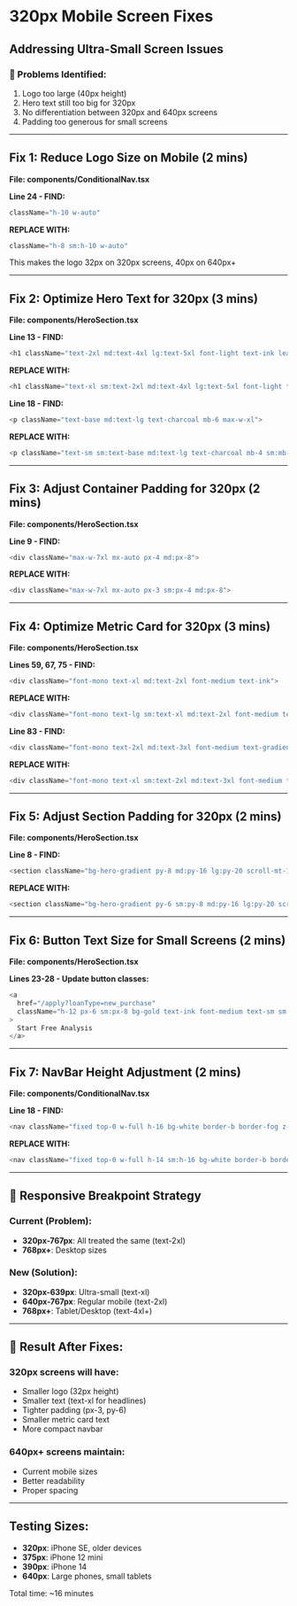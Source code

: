 # 320px Mobile Screen Fixes
## Addressing Ultra-Small Screen Issues

### 🎯 Problems Identified:
1. Logo too large (40px height)
2. Hero text still too big for 320px
3. No differentiation between 320px and 640px screens
4. Padding too generous for small screens

---

## Fix 1: Reduce Logo Size on Mobile (2 mins)
**File: components/ConditionalNav.tsx**

**Line 24 - FIND:**
```typescript
className="h-10 w-auto"
```

**REPLACE WITH:**
```typescript
className="h-8 sm:h-10 w-auto"
```

This makes the logo 32px on 320px screens, 40px on 640px+

---

## Fix 2: Optimize Hero Text for 320px (3 mins)
**File: components/HeroSection.tsx**

**Line 13 - FIND:**
```typescript
<h1 className="text-2xl md:text-4xl lg:text-5xl font-light text-ink leading-tight mb-6">
```

**REPLACE WITH:**
```typescript
<h1 className="text-xl sm:text-2xl md:text-4xl lg:text-5xl font-light text-ink leading-tight mb-4 sm:mb-6">
```

**Line 18 - FIND:**
```typescript
<p className="text-base md:text-lg text-charcoal mb-6 max-w-xl">
```

**REPLACE WITH:**
```typescript
<p className="text-sm sm:text-base md:text-lg text-charcoal mb-4 sm:mb-6 max-w-xl">
```

---

## Fix 3: Adjust Container Padding for 320px (2 mins)
**File: components/HeroSection.tsx**

**Line 9 - FIND:**
```typescript
<div className="max-w-7xl mx-auto px-4 md:px-8">
```

**REPLACE WITH:**
```typescript
<div className="max-w-7xl mx-auto px-3 sm:px-4 md:px-8">
```

---

## Fix 4: Optimize Metric Card for 320px (3 mins)
**File: components/HeroSection.tsx**

**Lines 59, 67, 75 - FIND:**
```typescript
<div className="font-mono text-xl md:text-2xl font-medium text-ink">
```

**REPLACE WITH:**
```typescript
<div className="font-mono text-lg sm:text-xl md:text-2xl font-medium text-ink">
```

**Line 83 - FIND:**
```typescript
<div className="font-mono text-2xl md:text-3xl font-medium text-gradient-gold">
```

**REPLACE WITH:**
```typescript
<div className="font-mono text-xl sm:text-2xl md:text-3xl font-medium text-gradient-gold">
```

---

## Fix 5: Adjust Section Padding for 320px (2 mins)
**File: components/HeroSection.tsx**

**Line 8 - FIND:**
```typescript
<section className="bg-hero-gradient py-8 md:py-16 lg:py-20 scroll-mt-12" id="hero">
```

**REPLACE WITH:**
```typescript
<section className="bg-hero-gradient py-6 sm:py-8 md:py-16 lg:py-20 scroll-mt-12" id="hero">
```

---

## Fix 6: Button Text Size for Small Screens (2 mins)
**File: components/HeroSection.tsx**

**Lines 23-28 - Update button classes:**
```typescript
<a
  href="/apply?loanType=new_purchase"
  className="h-12 px-6 sm:px-8 bg-gold text-ink font-medium text-sm sm:text-base hover:bg-gold-dark hover:scale-[1.02] active:scale-[0.98] flex items-center justify-center"
>
  Start Free Analysis
</a>
```

---

## Fix 7: NavBar Height Adjustment (2 mins)
**File: components/ConditionalNav.tsx**

**Line 18 - FIND:**
```typescript
<nav className="fixed top-0 w-full h-16 bg-white border-b border-fog z-50">
```

**REPLACE WITH:**
```typescript
<nav className="fixed top-0 w-full h-14 sm:h-16 bg-white border-b border-fog z-50">
```

---

## 📱 Responsive Breakpoint Strategy

### Current (Problem):
- **320px-767px**: All treated the same (text-2xl)
- **768px+**: Desktop sizes

### New (Solution):
- **320px-639px**: Ultra-small (text-xl)
- **640px-767px**: Regular mobile (text-2xl)
- **768px+**: Tablet/Desktop (text-4xl+)

---

## 🎯 Result After Fixes:

### 320px screens will have:
- Smaller logo (32px height)
- Smaller text (text-xl for headlines)
- Tighter padding (px-3, py-6)
- Smaller metric card text
- More compact navbar

### 640px+ screens maintain:
- Current mobile sizes
- Better readability
- Proper spacing

---

## Testing Sizes:
- **320px**: iPhone SE, older devices
- **375px**: iPhone 12 mini
- **390px**: iPhone 14
- **640px**: Large phones, small tablets

Total time: ~16 minutes